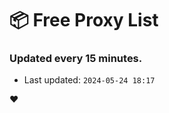 # :package: Free Proxy List
### Updated every 15 minutes.

- Last updated: `2024-05-24 18:17`

:heart:
